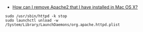 - [How can I remove Apache2 that I have installed in Mac OS X?](http://superuser.com/questions/986775/how-can-i-remove-apache2-that-i-have-installed-in-mac-os-x)
```shell
sudo /usr/sbin/httpd -k stop
sudo launchctl unload -w /System/Library/LaunchDaemons/org.apache.httpd.plist
```
